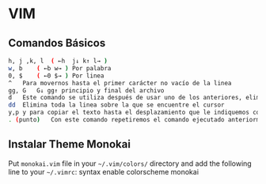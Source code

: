 # VIM
## Comandos Básicos
```bash
h, j ,k, l	( ←h  j↓ k↑ l→ )
w, b	( ←b w→ ) Por palabra
0, $	( ←0 $→ ) Por linea
^   Para movernos hasta el primer carácter no vacío de la linea
gg, G	G↓ gg↑ principio y final del archivo
d	Este comando se utiliza después de usar uno de los anteriores, elimina desde la posicion de nuestro cursor hasta el desplazamiento indicado
dd	Elimina toda la linea sobre la que se encuentre el cursor
y,p	y para copiar el texto hasta el desplazamiento que le indiquemos con los comandos anteriores, p para pegar
. (punto)	Con este comando repetiremos el comando ejecutado anteriormente
```

## Instalar Theme Monokai
Put `monokai.vim` file in your `~/.vim/colors/` directory and add the following line to your `~/.vimrc`:
    syntax enable
    colorscheme monokai
